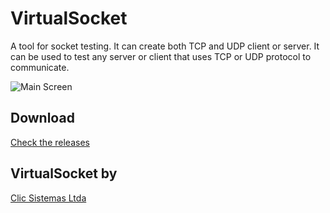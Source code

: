 # VirtualSocket

A tool for socket testing. It can create both TCP and UDP client or  server. It can be used to test any server or client that uses TCP or UDP  protocol to communicate.

![Main Screen](http://i.imgur.com/XqNcFMz.png) 

## Download
[Check the releases](https://github.com/ClicSistemas/VirtualSocket/releases)

## VirtualSocket by
[Clic Sistemas Ltda](http://clicsistemas.com.br)
